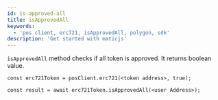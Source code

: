 ```yaml
---
id: is-approved-all
title: isApprovedAll
keywords:
  - 'pos client, erc721, isApprovedAll, polygon, sdk'
description: 'Get started with maticjs'
---
```


`isApprovedAll` method checks if all token is approved. It returns boolean value.

```
const erc721Token = posClient.erc721(<token address>, true);

const result = await erc721Token.isApprovedAll(<user Address>);

```
